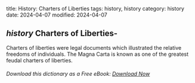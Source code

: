 title: History: Charters of Liberties
tags: history, history
category: history
date: 2024-04-07
modified: 2024-04-07

## _history_  Charters of Liberties-
Charters of liberties were legal
  documents which illustrated the relative freedoms of individuals.
  The   Magna Carta
 is known as one of the greatest feudal
  charters of liberties.



###### Download *this* dictionary as a Free eBook: [Download Now]({static}static/SerfHistoryDictionary.pdf)

